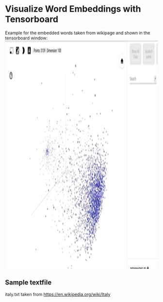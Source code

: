 # Visualize Word Embeddings with Tensorboard

Example for the embedded words taken from wikipage and shown in the tensorboard window:
<img src="https://github.com/hadze/machinelearning/blob/master/tutorials/nlp/word_embedding/doc/italy_tensorboard.gif" width="1000" height="750"/>

## Sample textfile
italy.txt taken from https://en.wikipedia.org/wiki/Italy
